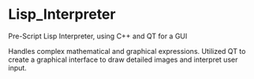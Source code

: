 # Lisp_Interpreter
Pre-Script Lisp Interpreter, using C++ and QT for a GUI

Handles complex mathematical and graphical expressions. Utilized QT to create a graphical interface to draw detailed images and
interpret user input.
